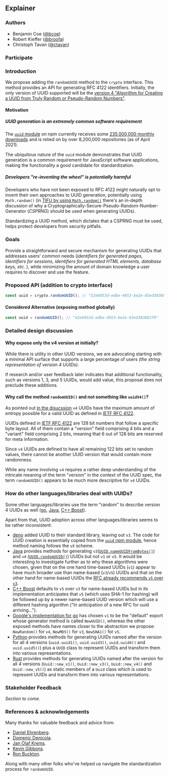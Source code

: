 ## Explainer

### Authors

- Benjamin Coe ([@bcoe](https://github.com/bcoe))
- Robert Kieffer ([@broofa](https://github.com/broofa))
- Christoph Tavan ([@ctavan](https://github.com/ctavan))

### Participate

### Introduction

We propose adding the `randomUUID` method to the `crypto` interface. This method
provides an API for generating RFC 4122 identifiers. Initially, the only
version of UUID supported will be the [version 4 "Algorithm for Creating a UUID from Truly Random or Pseudo-Random Numbers"](https://tools.ietf.org/html/rfc4122#section-4.4).

#### Motivation

##### UUID generation is an extremely common software requirement

The [`uuid` module](https://www.npmjs.com/package/uuid) on npm currently receives some
[235,000,000 monthly downloads](https://npm-stat.com/charts.html?package=uuid) and is relied on by over 8,200,000 repositories (as of April 2021).

The ubiquitous nature of the `uuid` module demonstrates that UUID generation is a common
requirement for JavaScript software applications, making the functionality a good candidate for standardization.

##### Developers "re-inventing the wheel" is potentially harmful

Developers who have not been exposed to RFC 4122 might naturally opt to invent their own approaches
to UUID generation, potentially using `Math.random()` (in [TIFU by using `Math.random()`][tifu]
there's an in-depth discussion of why a Cryptographically-Secure-Pseudo-Random-Number-Generator
(_CSPRNG_) should be used when generating UUIDs).

Standardizing a UUID method, which dictates that a CSPRNG must be used, helps protect
developers from security pitfalls.

### Goals

Provide a straightforward and secure mechanism for generating UUIDs that 
addresses users' common needs (_identifiers for generated pages, identifiers for sessions,
identifiers for generated HTML elements, database keys, etc._ ), while
minimizing the amount of domain knowledge a user requires to discover and
use the feature.

### Proposed API (addition to crypto interface)

```js
const uuid = crypto.randomUUID(); // "52e6953d-edbe-4953-be2e-65ed3836b2f0"
```

#### Considered Alternative (exposing method globally)

```js
const uuid = randomUUID(); // "42e6953d-edbe-4953-be2e-65ed3836b2f0"
```

### Detailed design discussion

#### Why expose only the v4 version at initially?

While there is utility in other UUID versions, we are advocating starting with a minimal API
surface that supports a large percentage of users _(the string representation of version 4 UUIDs)._

If research and/or user feedback later indicates that additional functionality, such as versions 1, 3, and 5 UUIDs, would add value, this proposal does not preclude these additions.

#### Why call the method `randomUUID()` and not something like `uuidV4()`?

As pointed out [in the disucssion](https://github.com/tc39/proposal-uuid/issues/3#issuecomment-544173041) `v4`
UUIDs have the maximum amount of entropy possible for a valid UUID as defined in [IETF RFC
4122][rfc-4122].

UUIDs defined in [IETF RFC 4122][rfc-4122] are 128 bit numbers that follow a specific byte layout. All of them contain a "version" field comprising 4 bits and a "variant" field comprising 2 bits, meaning that 6 out of 128 bits are reserved for meta information.

Since `v4` UUIDs are defined to have all remaining 122 bits set to random values, there cannot be another UUID version that would contain more randomness.

While any name involving `v4` requires a rather deep understanding of the intricate meaning of the term "version" in the context of the UUID spec, the term `randomUUID()` appears to be much more descriptive for `v4` UUIDs.

### How do other languages/libraries deal with UUIDs?

Some other languages/libraries use the term "random" to describe version 4 UUIDs as well
([go](https://godoc.org/github.com/google/uuid#NewRandom),
[Java](<https://docs.oracle.com/javase/10/docs/api/java/util/UUID.html#randomUUID()>),
[C++ Boost](https://www.boost.org/doc/libs/1_71_0/boost/uuid/random_generator.hpp)).

Apart from that, UUID adoption across other languages/libraries seems to be rather inconsistent:

- [deno](https://github.com/denoland/deno/tree/master/std/uuid) added UUID to their standard
  library, leaving out `v3`. The code for UUID creation is essentially copied from the
  [`uuid` npm module](https://github.com/uuidjs/uuid), hence method naming follows the `vX` scheme.
- [Java](https://docs.oracle.com/javase/10/docs/api/java/util/UUID.html) provides methods for
  generating
  `v3`([`UUID.nameUUIDFromBytes()`](<https://docs.oracle.com/javase/10/docs/api/java/util/UUID.html#nameUUIDFromBytes(byte%5B%5D)>))
  and `v4`
  ([`UUID.randomUUID()`](<https://docs.oracle.com/javase/10/docs/api/java/util/UUID.html#randomUUID()>))
  UUIDs but not `v1` or `v5`. It would be interesting to investigate further as to why these
  algorithms were chosen, given that on the one hand time-based UUIDs (`v1`) appear to have much
  broader use than name-based (`v3`/`v5`) UUIDs and that on the other hand for name-based UUIDs the
  [RFC already recommends `v5` over `v3`](https://tools.ietf.org/html/rfc4122#section-4.3).
- [C++ Boost](https://www.boost.org/doc/libs/1_71_0/libs/uuid/doc/uuid.html#boost/uuid/name_generator.hpp)
  defaults to `v5` over `v3` for name-based UUIDs but in its implementation anticipates that `v5`
  (which uses SHA-1 for hashing) will be followed up by a newer name-based UUID version which will
  use a different hashing algorithm ("In anticipation of a new RFC for uuid arriving…").
- [Google's implementation for go](https://godoc.org/github.com/google/uuid#NewUUID) has chosen
  `v1` to be the "default" export whose generator method is called `NewUUID()`, whereas the other
  exposed methods have names closer to the abstraction we propose: `NewRandom()` for `v4`,
  `NewMD5()` for `v3`, `NewSHA1()` for `v5`.
- [Python](https://docs.python.org/3/library/uuid.html) provides methods for generating UUIDs named
  after the version for all 4 versions (`uuid.uuid1()`, `uuid.uuid3()`, `uuid.uuid4()` and
  `uuid.uuid5()`) plus a `UUID` class to represent UUIDs and transform them into various
  representations.
- [Rust](https://docs.rs/uuid/latest/uuid/) provides methods for generating UUIDs named after the
  version for all 4 versions (`Uuid::new_v1()`, `Uuid::new_v3()`, `Uuid::new_v4()` and
  `Uuid::new_v5()`) as static members of a `Uuid` class which is used to represent UUIDs and
  transform them into various representations.

### Stakeholder Feedback

_Section to come._

### References & acknowledgements

Many thanks for valuable feedback and advice from:

* [Daniel Ehrenberg](https://github.com/littledan).
* [Domenic Denicola](https://github.com/domenic).
* [Jan Olaf Krems](https://github.com/jkrems).
* [Kevin Gibbons](https://github.com/bakkot).
* [Ron Buckton](https://github.com/rbuckton).

Along with many other folks who've helped us navigate the standardization
process for `randomUUID`.

[rfc-4122]: https://tools.ietf.org/html/rfc4122
[tifu]: https://medium.com/@betable/tifu-by-using-math-random-f1c308c4fd9d
